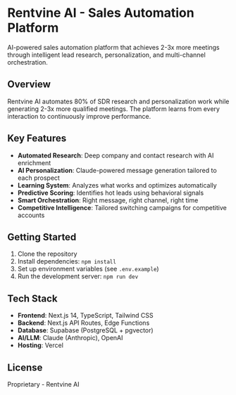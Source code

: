 # Rentvine AI - Sales Automation Platform

AI-powered sales automation platform that achieves 2-3x more meetings through intelligent lead research, personalization, and multi-channel orchestration.

## Overview

Rentvine AI automates 80% of SDR research and personalization work while generating 2-3x more qualified meetings. The platform learns from every interaction to continuously improve performance.

## Key Features

- **Automated Research**: Deep company and contact research with AI enrichment
- **AI Personalization**: Claude-powered message generation tailored to each prospect
- **Learning System**: Analyzes what works and optimizes automatically
- **Predictive Scoring**: Identifies hot leads using behavioral signals
- **Smart Orchestration**: Right message, right channel, right time
- **Competitive Intelligence**: Tailored switching campaigns for competitive accounts

## Getting Started

1. Clone the repository
2. Install dependencies: `npm install`
3. Set up environment variables (see `.env.example`)
4. Run the development server: `npm run dev`

## Tech Stack

- **Frontend**: Next.js 14, TypeScript, Tailwind CSS
- **Backend**: Next.js API Routes, Edge Functions
- **Database**: Supabase (PostgreSQL + pgvector)
- **AI/LLM**: Claude (Anthropic), OpenAI
- **Hosting**: Vercel

## License

Proprietary - Rentvine AI
